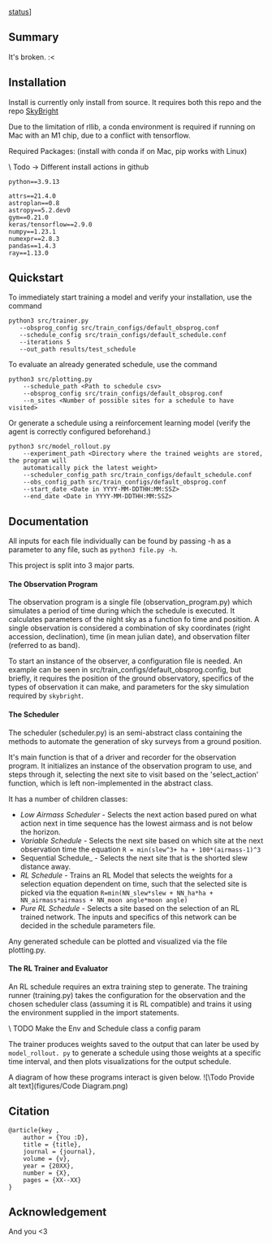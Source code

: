 
[status](https://img.shields.io/badge/License-MIT-lightgrey)]

## Summary

It's broken. :<

## Installation 

Install is currently only install from source.
It requires both this repo and the repo [SkyBright](https://github.com/ehneilsen/skybright)

Due to the limitation of rllib, a conda environment is required if running on Mac with an M1 chip, 
due to a conflict with tensorflow.

Required Packages: (install with conda if on Mac, pip works with Linux)

\\ Todo -> Different install actions in github

```
python==3.9.13

attrs==21.4.0
astroplan==0.8
astropy==5.2.dev0
gym==0.21.0
keras/tensorflow==2.9.0
numpy==1.23.1
numexpr==2.8.3
pandas==1.4.3
ray==1.13.0
```

## Quickstart
To immediately start training a model and verify your installation, use the command 
```
python3 src/trainer.py 
   --obsprog_config src/train_configs/default_obsprog.conf
   --schedule_config src/train_configs/default_schedule.conf
   --iterations 5
   --out_path results/test_schedule
```

To evaluate an already generated schedule, use the command 
```
python3 src/plotting.py 
    --schedule_path <Path to schedule csv>
    --obsprog_config src/train_configs/default_obsprog.conf
    --n_sites <Number of possible sites for a schedule to have visited> 
```

Or generate a schedule using a reinforcement learning model (verify the agent is correctly 
configured beforehand.)
```
python3 src/model_rollout.py 
    --experiment_path <Directory where the trained weights are stored, the program will 
    automatically pick the latest weight>
    --scheduler_config_path src/train_configs/default_schedule.conf
    --obs_config_path src/train_configs/default_obsprog.conf
    --start_date <Date in YYYY-MM-DDTHH:MM:SSZ>
    --end_date <Date in YYYY-MM-DDTHH:MM:SSZ>
```

## Documentation 

All inputs for each file individually can be found by passing -h as a parameter to any file, 
such as `python3 file.py -h`.


This project is split into 3 major parts. 

#### The Observation Program

The observation program is a single file (observation_program.py) which simulates a period of 
time during which the schedule is executed. It calculates parameters of the night sky as a 
function fo time and position. A single observation is considered a combination of sky 
coordinates (right accession, declination), time (in mean julian date), and observation filter 
(referred to as band). 

To start an instance of the observer, a configuration file is needed. An example can be seen in 
src/train_configs/default_obsprog.config, but briefly, it requires the position of the ground 
observatory, specifics of the types of observation it can make, and parameters for the sky 
simulation required by `skybright`. 

#### The Scheduler 
                                                                                   
The scheduler (scheduler.py) is an semi-abstract class containing the methods to automate the 
generation of sky surveys from a ground position. 

It's main function is that of a driver and recorder for the observation program. It initializes 
an instance of the observation program to use, and steps through it, selecting the next site to 
visit based on the 'select_action' function, which is left non-implemented in the abstract class. 

It has a number of children classes: 
* _Low Airmass Scheduler_ - Selects the next action based pured on what action next in time 
  sequence has the lowest airmass and is not below the horizon. 
* _Variable Schedule_ - Selects the next site based on which site at the next observation time 
  the equation `R = min(slew^3+ ha + 100*(airmass-1)^3` 
* Sequential Schedule_ - Selects the next site that is the shorted slew distance away. 
* _RL Schedule_ - Trains an RL Model that selects the weights for a selection equation dependent 
  on time, such that the selected site is picked via the equation 
 `R=min(NN_slew*slew + NN_ha*ha + NN_airmass*airmass + NN_moon angle*moon angle)`
* _Pure RL Schedule_ - Selects a site based on the selection of an RL trained network. The inputs 
  and specifics of this network can be decided in the schedule parameters file. 

Any generated schedule can be plotted and visualized via the file plotting.py. 

#### The RL Trainer and Evaluator

An RL schedule requires an extra training step to generate. The training runner (training.py) 
takes the configuration for the observation and the chosen scheduler class (assuming it is RL 
compatible) and trains it using the environment supplied in the import statements. 

\\ TODO Make the Env and Schedule class a config param

The trainer produces weights saved to the output that can later be used by `model_rollout.
py` to generate a schedule using those weights at a specific time interval, and then plots 
visualizations for the output schedule. 


A diagram of how these programs interact is given below. 
![\\Todo Provide alt text](figures/Code Diagram.png)

## Citation

```
@article{key , 
    author = {You :D}, 
    title = {title}, 
    journal = {journal}, 
    volume = {v}, 
    year = {20XX}, 
    number = {X}, 
    pages = {XX--XX}
}

```

## Acknowledgement 
And you <3 
